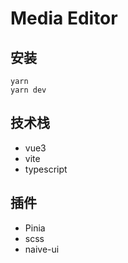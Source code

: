 # Media Editor

## 安装
```
yarn
yarn dev
```

## 技术栈
- vue3
- vite
- typescript

## 插件
- Pinia
- scss
- naive-ui